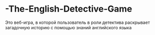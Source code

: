 # -The-English-Detective-Game
Это веб-игра, в которой пользователь в роли детектива раскрывает загадочную историю с помощью знаний английского языка
